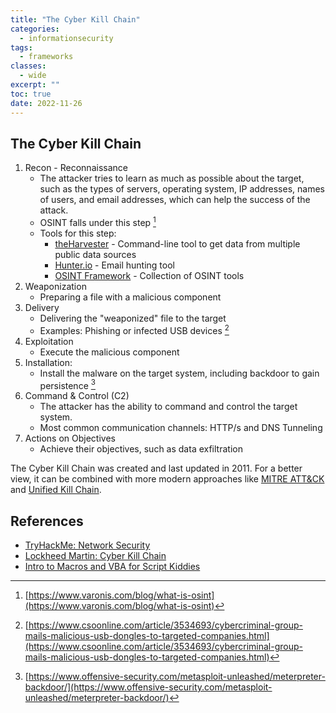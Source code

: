 ```yaml
---
title: "The Cyber Kill Chain"
categories: 
  - informationsecurity
tags: 
  - frameworks
classes: 
  - wide
excerpt: ""
toc: true
date: 2022-11-26
---
```


## The Cyber Kill Chain

1. Recon - Reconnaissance
    * The attacker tries to learn as much as possible about the target, such as the types of servers, operating system, IP addresses, names of users, and email addresses, which can help the success of the attack.
    * OSINT falls under this step [^1]
    * Tools for this step:
        * [theHarvester](https://github.com/laramies/theHarvester) - Command-line tool to get data from multiple public data sources
        * [Hunter.io](https://hunter.io/try/search/) - Email hunting tool
        * [OSINT Framework](https://osintframework.com/) - Collection of OSINT tools
2. Weaponization
    * Preparing a file with a malicious component
3. Delivery
    * Delivering the "weaponized" file to the target
    * Examples: Phishing or infected USB devices [^2]
4. Exploitation
    * Execute the malicious component
5. Installation:
    * Install the malware on the target system, including backdoor to gain persistence [^3]
6. Command & Control (C2)
    * The attacker has the ability to command and control the target system.
    * Most common communication channels: HTTP/s and DNS Tunneling
7. Actions on Objectives
    * Achieve their objectives, such as data exfiltration

The Cyber Kill Chain was created and last updated in 2011. For a better view, it can be combined with more modern approaches like [MITRE ATT&CK](https://attack.mitre.org/) and [Unified Kill Chain](https://unifiedkillchain.com/).

## References

* [TryHackMe: Network Security](https://tryhackme.com/room/intronetworksecurity)
* [Lockheed Martin: Cyber Kill Chain](https://www.lockheedmartin.com/en-us/capabilities/cyber/cyber-kill-chain.html)
* [Intro to Macros and VBA for Script Kiddies](https://www.trustedsec.com/blog/intro-to-macros-and-vba-for-script-kiddies/)

[^1]: [https://www.varonis.com/blog/what-is-osint](https://www.varonis.com/blog/what-is-osint)
[^2]: [https://www.csoonline.com/article/3534693/cybercriminal-group-mails-malicious-usb-dongles-to-targeted-companies.html](https://www.csoonline.com/article/3534693/cybercriminal-group-mails-malicious-usb-dongles-to-targeted-companies.html)
[^3]: [https://www.offensive-security.com/metasploit-unleashed/meterpreter-backdoor/](https://www.offensive-security.com/metasploit-unleashed/meterpreter-backdoor/)
